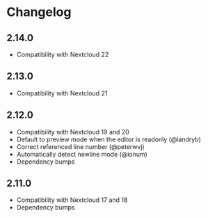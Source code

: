 # Changelog

## 2.14.0

- Compatibility with Nextcloud 22

## 2.13.0

- Compatibility with Nextcloud 21

## 2.12.0

- Compatibility with Nextcloud 19 and 20
- Default to preview mode when the editor is readonly (@landryb)
- Correct referenced line number (@peterwvj)
- Automatically detect newline mode (@ionum)
- Dependency bumps

## 2.11.0

- Compatibility with Nextcloud 17 and 18
- Dependency bumps


